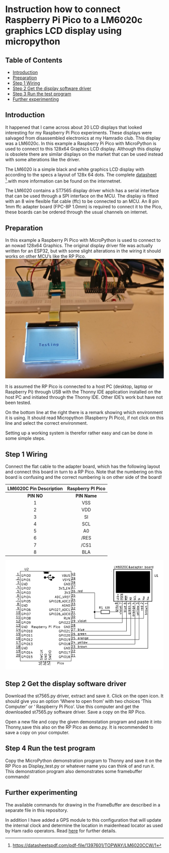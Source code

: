﻿
# Instruction how to connect Raspberry Pi Pico to a LM6020c graphics LCD display using micropython

## **Table of Contents**
+ [Introduction](#introduction)
+ [Preparation](#preparation)
+ [Step 1 Wiring](#step-1-wiring)
+ [Step 2 Get the display software driver](#step-3-get-the-display-software-driver)
+ [Step 3 Run the test program](#step-4-run-the-test-program)
+ [Further experimenting](#further-experimenting)

## **Introduction**
It happened that I came across about 20 LCD displays that looked interesting for my Raspberry Pi Pico experiments. These displays were salvaged from disassembled electronics at my Hamradio club. This display was a LM6020c.
In this example a Raspberry Pi Pico with MicroPython is used to connect to this 128x64 Graphics LCD display. Although this display is obsolete there are similar displays on the market that can be used instead with some alterations like the driver.

The LM6020 is a simple black and white graphics LCD display with according to the specs a layout of 128x 64 dots. The complete [datasheet](https://datasheetspdf.com/pdf-file/1397601/TOPWAY/LM6020CCW/1) [^1].with more information can be found on the internetnet. 

The LM6020 contains a ST7565 display driver which has a serial interface that can be used through a SPI interface on the MCU.
The display is fitted with an 8 wire flexible flat cable (ffc) to be connected to an MCU. An 8 pin 1mm ffc adapter board (FPC-8P 1.0mm) is required to connect it to the Pico, these boards can be ordered through the usual channels on internet.

## **Preparation**
In this example a Raspberry Pi Pico with MicroPython is used to connect to an nowad 128x64 Graphics. The original display driver file was actually written for an ESP32, but with some slight alterations in the wiring it should works on other MCU’s like the RP Pico. 
![](/picture/LM6020%20testing.jpg)

It is assumed the RP Pico is connected to a host PC (desktop, laptop or Raspberry Pi) through USB with the Thonny IDE application installed on the host PC  and initiated through the Thonny IDE. Other IDE’s work but have not been tested.

On the bottom line at the right there is a remark showing which environment it is using. It should read Micropython (Raspberry Pi Pico), if not click on this line and select the correct environment.

Setting up a working system is therefor rather easy and can be done in some simple steps.

## **Step 1 Wiring**
Connect the flat cable to the adapter board, which has the following layout and connect this board in turn to a RP Pico. Note that the numbering on this board is confusing and the correct numbering is on other side of the board!

|**LM6020C Pin Description**|**Raspberry PI Pico**|
| :-: | :-: |
|**PIN NO**|**PIN Name**|**I/O**|**Descriptions**|**PIN Name**|**PIN NO**|
|1|VSS|Supply|Negative power supply,0V|GND|23|
|2|VDD|Supply|Positive power supply|3V3(OUT)|36|
|3|SI|I/O|Serial data input|GP19/SPI0\_SCK|24|
|4|SCL|I/O|Serial clock input|GP18/SPI0\_TX|25|
|5|A0|Input|<p>Register Select</p><p>A0 = H, Transferring the Display Data</p><p>A0 = L, Transferring the Control Data</p>|GP20|26|
|6|/RES|Input|<p>Reset signal</p><p>/RES = L, Initialization is executed</p><p>/RES = H, Normal running</p>|GP21|27|
|7|/CS1|Input|<p>Chip Select</p><p>/CS1=L, enable access to the LCD module</p><p>/CS1=H, disable access to the LCD module</p>|GP22|29|
|8|BLA|Power|Backlight Positive Supply|3V3 via resistor|36|

![This is the schematics](/picture/Pico%20-%20LM6020%20Schematics.png)

## **Step 2 Get the display software driver**
Download the st7565.py driver, extract and save it.
Click on the open icon. It should give you an option ‘Where to open from’ with two choices ‘This Computer’ or ‘ Raspberry Pi Pico’. Use this computer and get the downloaded st7565.py software driver. Save a copy on the RP Pico.

Open a new file and copy the given demonstation program and paste it into Thonny,save this also on the RP Pico as demo.py. It is recommended to save a copy on your computer.
## **Step 4 Run the test program**
Copy the MicroPython demonstration program to Thonny and save it on the RP Pico as Display\_test.py or whatever name you can think of and run it.
This demonstration program also demonstrates some framebuffer commands!

## **Further experimenting**
The available commands for drawing in the FrameBuffer are described in a separate file in this repository.

In addition I have added a GPS module to this configuration that will update the internal clock and determine the location in maidenhead locator as used by Ham radio operators. Read [here](/GPS%20experiment/Adding%20GPS.md) for further details.


[^1]: <https://datasheetspdf.com/pdf-file/1397601/TOPWAY/LM6020CCW/1>
[^2]: https://github.com/nquest/micropython-st7565/blob/master/st7565.py
